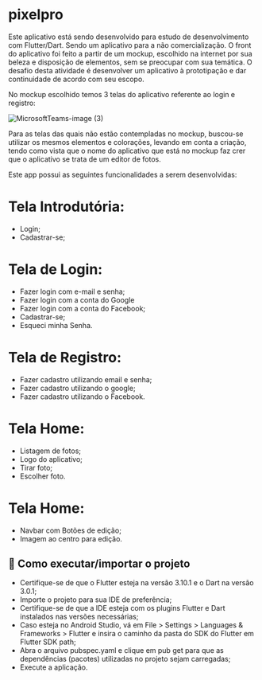 # pixelpro

Este aplicativo está sendo desenvolvido para estudo de desenvolvimento com Flutter/Dart. Sendo um aplicativo para a não comercialização.
O front do aplicativo foi feito a partir de um mockup, escolhido na internet por sua beleza e disposição de elementos, sem se preocupar com sua temática. O desafio desta atividade é desenvolver um aplicativo à prototipação e dar continuidade de acordo com seu escopo. 

No mockup escolhido temos 3 telas do aplicativo referente ao login e registro: 

![MicrosoftTeams-image (3)](https://github.com/GustavoStorch/pixelPro/assets/112282756/6514aaf3-174c-453d-b62a-0e82c1847b27)

Para as telas das quais não estão contempladas no mockup, buscou-se utilizar os mesmos elementos e colorações, levando em conta a criação, tendo como vista que o nome do aplicativo que está no mockup faz crer que o aplicativo se trata
de um editor de fotos.

Este app possui as seguintes funcionalidades a serem desenvolvidas:

# Tela Introdutória:
- Login;
- Cadastrar-se;

# Tela de Login:
- Fazer login com e-mail e senha;
- Fazer login com a conta do Google
- Fazer login com a conta do Facebook;
- Cadastrar-se;
- Esqueci minha Senha.

# Tela de Registro:
- Fazer cadastro utilizando email e senha;
- Fazer cadastro utilizando o google;
- Fazer cadastro utilizando o Facebook.

# Tela Home:
- Listagem de fotos;
- Logo do aplicativo;
- Tirar foto;
- Escolher foto.

# Tela Home:
- Navbar com Botões de edição;
- Imagem ao centro para edição.

## 📳 Como executar/importar o projeto

- Certifique-se de que o Flutter esteja na versão 3.10.1 e o Dart na versão 3.0.1;
- Importe o projeto para sua IDE de preferência;
- Certifique-se de que a IDE esteja com os plugins Flutter e Dart instalados nas versões necessárias;
- Caso esteja no Android Studio, vá em File > Settings > Languages & Frameworks > Flutter e insira o caminho da pasta do SDK do Flutter em Flutter SDK path;
- Abra o arquivo pubspec.yaml e clique em pub get para que as dependências (pacotes) utilizadas no projeto sejam carregadas;
- Execute a aplicação.

